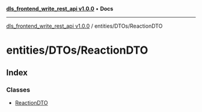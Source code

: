 [**dls_frontend_write_rest_api v1.0.0**](../../../README.md) • **Docs**

***

[dls_frontend_write_rest_api v1.0.0](../../../modules.md) / entities/DTOs/ReactionDTO

# entities/DTOs/ReactionDTO

## Index

### Classes

- [ReactionDTO](classes/ReactionDTO.md)
